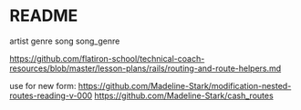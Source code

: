 # README

artist
genre
song
song_genre

https://github.com/flatiron-school/technical-coach-resources/blob/master/lesson-plans/rails/routing-and-route-helpers.md

use for new form: https://github.com/Madeline-Stark/modification-nested-routes-reading-v-000
https://github.com/Madeline-Stark/cash_routes
